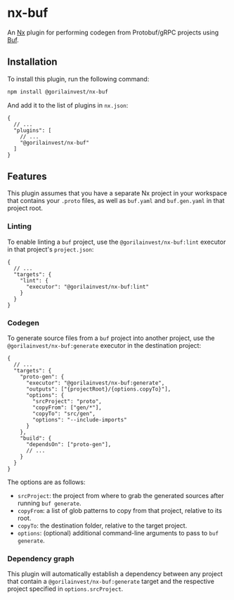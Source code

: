 # nx-buf

An [Nx](https://nx.dev) plugin for performing codegen from Protobuf/gRPC projects
using [Buf](http://buf.build).

## Installation

To install this plugin, run the following command:

```sh
npm install @gorilainvest/nx-buf
```

And add it to the list of plugins in `nx.json`:

```jsonc
{
  // ...
  "plugins": [
    // ...
    "@gorilainvest/nx-buf"
  ]
}
```

## Features

This plugin assumes that you have a separate Nx project in your workspace that contains your `.proto` files, as well as `buf.yaml` and `buf.gen.yaml` in that project root.

### Linting

To enable linting a `buf` project, use the `@gorilainvest/nx-buf:lint` executor in that project's `project.json`:

```jsonc
{
  // ...
  "targets": {
    "lint": {
      "executor": "@gorilainvest/nx-buf:lint"
    }
  }
}
```

### Codegen

To generate source files from a `buf` project into another project, use the `@gorilainvest/nx-buf:generate` executor in the destination project:

```jsonc
{
  // ...
  "targets": {
    "proto-gen": {
      "executor": "@gorilainvest/nx-buf:generate",
      "outputs": ["{projectRoot}/{options.copyTo}"],
      "options": {
        "srcProject": "proto",
        "copyFrom": ["gen/*"],
        "copyTo": "src/gen",
        "options": "--include-imports"
      }
    },
    "build": {
      "dependsOn": ["proto-gen"],
      // ...
    }
  }
}
```

The options are as follows:

* `srcProject`: the project from where to grab the generated sources after running `buf generate`.
* `copyFrom`: a list of glob patterns to copy from that project, relative to its root.
* `copyTo`: the destination folder, relative to the target project.
* `options`: (optional) additional command-line arguments to pass to `buf generate`.

### Dependency graph

This plugin will automatically establish a dependency between any project that contain a `@gorilainvest/nx-buf:generate` target and the respective project specified in `options.srcProject`.
